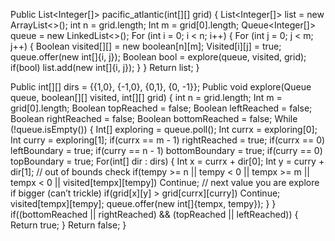 Public List<Integer[]> pacific_atlantic(int[][] grid) {
	List<Integer[]> list = new ArrayList<>();
int n = grid.length;
	Int m = grid[0].length;
	Queue<Integer[]> queue = new LinkedList<>();
	For (int i = 0; i < n; i++) {
		For (int j = 0; j < m; j++) {
			Boolean visited[][] = new boolean[n][m];
			Visited[i][j] = true;
			queue.offer(new int[]{i, j});
			Boolean bool = explore(queue, visited, grid);
			if(bool) list.add(new int[]{i, j});
		}
	}
	Return list;
}

Public int[][] dirs = {{1,0}, {-1,0}, {0,1}, {0, -1}};
Public void explore(Queue<Integer> queue, boolean[][] visited, int[][] grid) {
	int n = grid.length;
	Int m = grid[0].length;
	Boolean topReached = false;
	Boolean leftReached = false;
	Boolean rightReached = false;
	Boolean bottomReached = false;
	While (!queue.isEmpty()) {
		Int[] exploring = queue.poll();
		Int currx = exploring[0];
		Int curry = exploring[1];
		if(currx == m - 1)
rightReached = true;
if(currx == 0)
leftBoundary = true;
if(curry == n - 1)
bottomBoundary = true;
if(curry == 0)
topBoundary = true;
		For(int[] dir : dirs) {
			Int x = currx + dir[0];
Int y = curry + dir[1];
// out of bounds check
if(tempy >= n || tempy < 0 || tempx >= m || tempx < 0 || visited[tempx][tempy])
Continue;
// next value you are explore if bigger (can’t trickle)
if(grid[x][y] > grid[currx][curry])
	Continue;
visited[tempx][tempy];
queue.offer(new int[]{tempx, tempy});
		}
	}
	if((bottomReached || rightReached) && (topReached || leftReached)) {
		Return true;
	}
	Return false;
}
